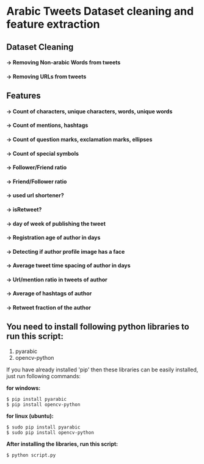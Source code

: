 # Arabic Tweets Dataset cleaning and feature extraction
## Dataset Cleaning
#### -> Removing Non-arabic Words from tweets
#### -> Removing URLs from tweets
## Features
#### -> Count of characters, unique characters, words, unique words
#### -> Count of mentions, hashtags
#### -> Count of question marks, exclamation marks, ellipses
#### -> Count of special symbols 
#### -> Follower/Friend ratio
#### -> Friend/Follower ratio
#### -> used url shortener?
#### -> isRetweet?
#### -> day of week of publishing the tweet
#### -> Registration age of author in days
#### -> Detecting if author profile image has a face
#### -> Average tweet time spacing of author in days
#### -> Url/mention ratio in tweets of author
#### -> Average of hashtags of author
#### -> Retweet fraction of the author

## You need to install following python libraries to run this script:
1) pyarabic
2) opencv-python

If you have already installed 'pip' then these libraries can be easily installed, just run following commands:

<b>for windows:</b>
```shell
$ pip install pyarabic
$ pip install opencv-python
```
<b>for linux (ubuntu):</b>
```shell
$ sudo pip install pyarabic
$ sudo pip install opencv-python
```
<b>After installing the libraries, run this script:</b>
```shell
$ python script.py
```
